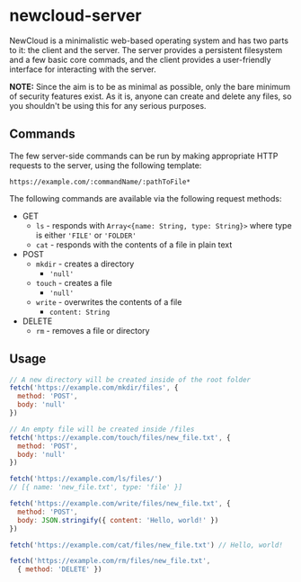 # newcloud-server

NewCloud is a minimalistic web-based operating system and has two parts to it: the client and the server. The server provides a persistent filesystem and a few basic core commads, and the client provides a user-friendly interface for interacting with the server.

**NOTE:** Since the aim is to be as minimal as possible, only the bare minimum of security features exist. As it is, anyone can create and delete any files, so you shouldn't be using this for any serious purposes.

## Commands

The few server-side commands can be run by making appropriate HTTP requests to the server, using the following template:

```
https://example.com/:commandName/:pathToFile*
```

The following commands are available via the following request methods:

- GET
  - `ls` - responds with `Array<{name: String, type: String}>` where type is either `'FILE'` or `'FOLDER'`
  - `cat` - responds with the contents of a file in plain text
- POST
  - `mkdir` - creates a directory
    - `'null'`
  - `touch` - creates a file
    - `'null'`
  - `write` - overwrites the contents of a file
    - `content: String`
- DELETE
  - `rm` - removes a file or directory

## Usage
```javascript
// A new directory will be created inside of the root folder
fetch('https://example.com/mkdir/files', {
  method: 'POST',
  body: 'null'
})

// An empty file will be created inside /files
fetch('https://example.com/touch/files/new_file.txt', {
  method: 'POST',
  body: 'null'
})

fetch('https://example.com/ls/files/')
// [{ name: 'new_file.txt', type: 'file' }]

fetch('https://example.com/write/files/new_file.txt', {
  method: 'POST',
  body: JSON.stringify({ content: 'Hello, world!' })
})

fetch('https://example.com/cat/files/new_file.txt') // Hello, world!

fetch('https://example.com/rm/files/new_file.txt',
  { method: 'DELETE' })
```